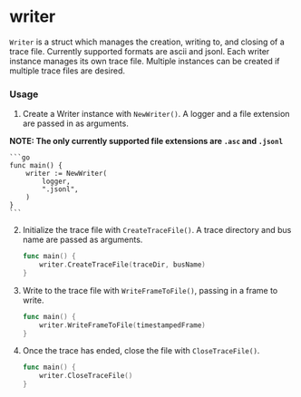 writer
======================

`Writer` is a struct which manages the creation, writing to, and closing of a trace file.
Currently supported formats are ascii and jsonl. Each writer instance manages its own trace file. Multiple instances can be created if multiple trace files are desired. 

### Usage

1) Create a Writer instance with `NewWriter()`. A logger and a file extension are passed in as arguments.

__NOTE: The only currently supported file extensions are `.asc` and `.jsonl`__

    ```go
    func main() {
        writer := NewWriter(
            logger,
            ".jsonl",
        )
    }
    ```

2) Initialize the trace file with `CreateTraceFile()`.
A trace directory and bus name are passed as arguments.

    ```go
    func main() {
        writer.CreateTraceFile(traceDir, busName)
    }
    ```
3) Write to the trace file with `WriteFrameToFile()`, passing in a frame to write.


    ```go
    func main() {
        writer.WriteFrameToFile(timestampedFrame)
    }
    ```
4) Once the trace has ended, close the file with `CloseTraceFile()`.

    ```go
    func main() {
        writer.CloseTraceFile()
    }
    ```

